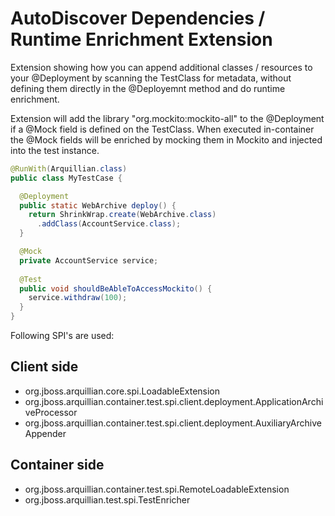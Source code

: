 AutoDiscover Dependencies / Runtime Enrichment Extension 
========================================================

Extension showing how you can append additional classes / resources to your @Deployment by scanning the TestClass for metadata, 
without defining them directly in the @Deployemnt method and do runtime enrichment.

Extension will add the library "org.mockito:mockito-all" to the @Deployment if a @Mock field is defined on the TestClass. 
When executed in-container the @Mock fields will be enriched by mocking them in Mockito and injected into the test instance.  

```java
@RunWith(Arquillian.class)
public class MyTestCase {

  @Deployment
  public static WebArchive deploy() {
    return ShrinkWrap.create(WebArchive.class)
      .addClass(AccountService.class);
  }

  @Mock
  private AccountService service;
  
  @Test
  public void shouldBeAbleToAccessMockito() {
    service.withdraw(100);
  }
}
```


Following SPI's are used:

Client side
------------

* org.jboss.arquillian.core.spi.LoadableExtension
* org.jboss.arquillian.container.test.spi.client.deployment.ApplicationArchiveProcessor
* org.jboss.arquillian.container.test.spi.client.deployment.AuxiliaryArchiveAppender

Container side
---------------

* org.jboss.arquillian.container.test.spi.RemoteLoadableExtension
* org.jboss.arquillian.test.spi.TestEnricher
